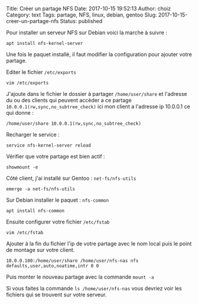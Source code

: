 Title: Créer un partage NFS
Date: 2017-10-15 19:52:13
Author: choiz
Category: text
Tags: partage, NFS, linux, debian, gentoo
Slug: 2017-10-15-creer-un-partage-nfs
Status: published

Pour installer un serveur NFS sur Debian voici la marche à suivre :
```
apt install nfs-kernel-server
```

Une fois le paquet installé, il faut modifier la configuration pour ajouter
votre partage.

Editer le fichier `/etc/exports`
```
vim /etc/exports
```

J'ajoute dans le fichier le dossier à partager `/home/user/share` et l'adresse
du ou des clients qui peuvent accèder a ce partage
`10.0.0.1(rw,sync,no_subtree_check)` ici mon client a l'adresse ip 10.0.0.1 ce
qui donne :
```
/home/user/share 10.0.0.1(rw,sync,no_subtree_check)
```

Recharger le service :
```
service nfs-kernel-server reload
```

Vérifier que votre partage est bien actif :
```
showmount -e
```

Côté client, j'ai installé sur Gentoo : `net-fs/nfs-utils`
```
emerge -a net-fs/nfs-utils
```

Sur Debian installer le paquet : `nfs-common`
```
apt install nfs-common
```

Ensuite configurer votre fichier `/etc/fstab`
```
vim /etc/fstab
```

Ajouter à la fin du fichier l'ip de votre partage avec le nom local puis le
point de montage sur votre client.
```
10.0.0.100:/home/user/share /home/user/nfs-nas nfs defaults,user,auto,noatime,intr 0 0
```

Puis monter le nouveau partage avec la commande `mount -a`

Si vous faites la commande `ls /home/user/nfs-nas` vous devriez voir les
fichiers qui se trouvent sur votre serveur.
